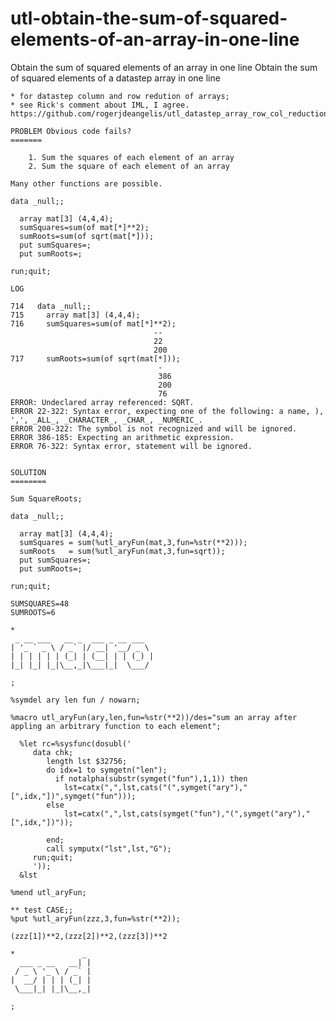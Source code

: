 # utl-obtain-the-sum-of-squared-elements-of-an-array-in-one-line
Obtain the sum of squared elements of an array in one line
    Obtain the sum of squared elements of a datastep array in one line

    * for datastep column and row redution of arrays;
    * see Rick's comment about IML, I agree.
    https://github.com/rogerjdeangelis/utl_datastep_array_row_col_reductions_sumOf

    PROBLEM Obvious code fails?
    =======

        1. Sum the squares of each element of an array
        2. Sum the square of each element of an array

    Many other functions are possible.

    data _null;;

      array mat[3] (4,4,4);
      sumSquares=sum(of mat[*]**2);
      sumRoots=sum(of sqrt(mat[*]));
      put sumSquares=;
      put sumRoots=;

    run;quit;

    LOG

    714   data _null;;
    715     array mat[3] (4,4,4);
    716     sumSquares=sum(of mat[*]**2);
                                    --
                                    22
                                    200
    717     sumRoots=sum(of sqrt(mat[*]));
                                     -
                                     386
                                     200
                                     76
    ERROR: Undeclared array referenced: SQRT.
    ERROR 22-322: Syntax error, expecting one of the following: a name, ), ',', _ALL_, _CHARACTER_, _CHAR_, _NUMERIC_.
    ERROR 200-322: The symbol is not recognized and will be ignored.
    ERROR 386-185: Expecting an arithmetic expression.
    ERROR 76-322: Syntax error, statement will be ignored.


    SOLUTION
    ========

    Sum SquareRoots;

    data _null;;

      array mat[3] (4,4,4);
      sumSquares = sum(%utl_aryFun(mat,3,fun=%str(**2)));
      sumRoots   = sum(%utl_aryFun(mat,3,fun=sqrt));
      put sumSquares=;
      put sumRoots=;

    run;quit;

    SUMSQUARES=48
    SUMROOTS=6

    *
     _ __ ___   __ _  ___ _ __ ___
    | '_ ` _ \ / _` |/ __| '__/ _ \
    | | | | | | (_| | (__| | | (_) |
    |_| |_| |_|\__,_|\___|_|  \___/

    ;

    %symdel ary len fun / nowarn;

    %macro utl_aryFun(ary,len,fun=%str(**2))/des="sum an array after appling an arbitrary function to each element";

      %let rc=%sysfunc(dosubl('
         data chk;
            length lst $32756;
            do idx=1 to symgetn("len");
              if notalpha(substr(symget("fun"),1,1)) then
                lst=catx(",",lst,cats("(",symget("ary"),"[",idx,"])",symget("fun")));
            else
                lst=catx(",",lst,cats(symget("fun"),"(",symget("ary"),"[",idx,"])"));

            end;
            call symputx("lst",lst,"G");
         run;quit;
         '));
      &lst

    %mend utl_aryFun;

    ** test CASE;;
    %put %utl_aryFun(zzz,3,fun=%str(**2));

    (zzz[1])**2,(zzz[2])**2,(zzz[3])**2

    *               _
      ___ _ __   __| |
     / _ \ '_ \ / _` |
    |  __/ | | | (_| |
     \___|_| |_|\__,_|

    ;

